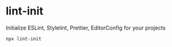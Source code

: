 # lint-init

Initialize ESLint, Stylelint, Prettier, EditorConfig for your projects

```bash
npx lint-init
```
